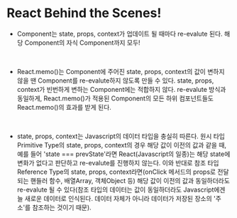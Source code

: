 # React Behind the Scenes!

* Component는 state, props, context가 업데이트 될 때마다 re-evalute 된다. 해당 Component의 자식 Component까지 모두!
<br/>

* React.memo()는 Component에 주어진 state, props, context의 값이 변하지 않을 땐 Component를 re-evalute하지 않도록 만들 수 있다. state, props, context가 빈번하게 변하는 Component에는 적합하지 않다. re-evalute 방식과 동일하게, React.memo()가 적용된 Component의 모든 하위 컴포넌트들도 React.memo()의 효과를 받게 된다.
<br/>

* state, props, context는 Javascript의 데이터 타입을 충실히 따른다. 원시 타입Primitive Type의 state, props, context의 경우 해당 값이 이전의 값과 같을 때, 예를 들어 'state === prevState'라면 React(Javascript의 일종)는 해당 state에 변화가 없다고 판단하고 re-evalute를 진행하지 않는다. 이와 반대로 참조 타입Reference Type의 state, props, context라면(onClick 메서드의 props로 전달되는 핸들러 함수, 배열Array, 객체Object 등) 해당 값이 이전의 값과 동일하더라도 re-evalute 될 수 있다(참조 타입의 데이터는 값이 동일하더라도 Javascript에겐 늘 새로운 데이터로 인식된다. 데이터 자체가 아니라 데이터가 저장된 장소의 '주소'를 참조하는 것이기 때문).